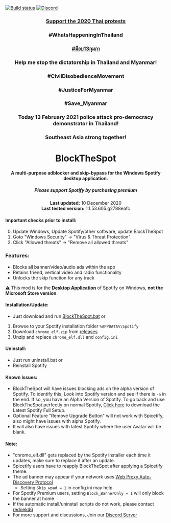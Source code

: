 [![Build status](https://ci.appveyor.com/api/projects/status/31l6ynm0a1fhr2vs/branch/master?svg=true)](https://ci.appveyor.com/project/mrpond/blockthespot/branch/master)  [![Discord](https://discord.com/api/guilds/807273906872123412/widget.png)](https://discord.gg/p43cusgUPm)

<center>
    <h3 align="center"><a href="https://en.wikipedia.org/wiki/2020_Thai_protests">Support the 2020 Thai protests</a></h3>
    <h3 align="center">#WhatsHappeningInThailand</h3>
    <h3 align="center"><a href="https://twitter.com/search?q=%23ม็อบ13กุมภา">#ม็อบ13กุมภา</a></h3>
    <h3 align="center">Help me stop the dictatorship in Thailand and Myanmar!</h3>
    <h3 align="center">#CivilDisobedienceMovement</h3>
    <h3 align="center">#JusticeForMyanmar</h3>
    <h3 align="center">#Save_Myanmar</h3>
    <h3 align="center">Today 13 February 2021 police attack pro-democracy demonstrator in Thailand!</h3>
    <h3 align="center">Southeast Asia strong together!</h3>
</center>

<center>
    <h1 align="center">BlockTheSpot</h1>
    <h4 align="center">A multi-purpose adblocker and skip-bypass for the <strong>Windows</strong> Spotify desktop application.</h4>
    <h5 align="center">Please support Spotify by purchasing premium</h5>
    <p align="center">
        <strong>Last updated:</strong> 10 December 2020<br>
        <strong>Last tested version:</strong> 1.1.53.605.g2788eafc
    </p> 
</center>

#### Important checks prior to install:
0. Update Windows, Update Spotify/other software, update BlockTheSpot
1. Goto "Windows Security" -> "Virus & Threat Protection"
2. Click "Allowed threats" -> "Remove all allowed threats"

### Features:
* Blocks all banner/video/audio ads within the app
* Retains friend, vertical video and radio functionality
* Unlocks the skip function for any track

:warning: This mod is for the [**Desktop Application**](https://www.spotify.com/download/windows/) of Spotify on Windows, **not the Microsoft Store version**.

#### Installation/Update:
* Just download and run [BlockTheSpot.bat](https://minhaskamal.github.io/DownGit/#/home?url=https://github.com/mrpond/BlockTheSpot/blob/master/BlockTheSpot.bat)
or
1. Browse to your Spotify installation folder `%APPDATA%\Spotify`
2. Download `chrome_elf.zip` from [releases](https://github.com/mrpond/BlockTheSpot/releases)
3. Unzip and replace `chrome_elf.dll` and `config.ini` 

#### Uninstall:
* Just run uninstall.bat
or
* Reinstall Spotify 

#### Known Issues:  
* BlockTheSpot will have issues blocking ads on the alpha version of Spotify. To identify this, Look into Spotify version and see if there is `-a` in the end. If so, you have an Alpha Version of Spotify. To go back and use BlockTheSpot perfectly on normal Spotify, [Click here](http://download.spotify.com/SpotifyFullSetup.exe) to download the Latest Spotify Full Setup.  
* Optional Feature "Remove Upgrade Button" will not work with Spicetify, also might have issues with alpha Spotify.  
* It will also have issues with latest Spotify where the user Avatar will be blank.   

#### Note:
* "chrome_elf.dll" gets replaced by the Spotify installer each time it updates, make sure to replace it after an update.  
* Spicetify users have to reapply BlockTheSpot after applying a Spicetify theme.  
* The ad banner may appear if your network uses [Web Proxy Auto-Discovery Protocol](https://en.wikipedia.org/wiki/Web_Proxy_Auto-Discovery_Protocol)
    * Setting `Skip_wpad = 1` in config.ini may help
* For Spotify Premium users, setting `Block_BannerOnly = 1` will only block the banner at home
* If the automatic install/uninstall scripts do not work, please contact [rednek46](https://github.com/rednek46)
* For more support and discussions, Join our [Discord Server](https://discord.gg/p43cusgUPm) 


